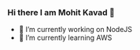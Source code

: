 ### Hi there I am Mohit Kavad 👋

- 🔭 I’m currently working on NodeJS
- 🌱 I’m currently learning AWS
